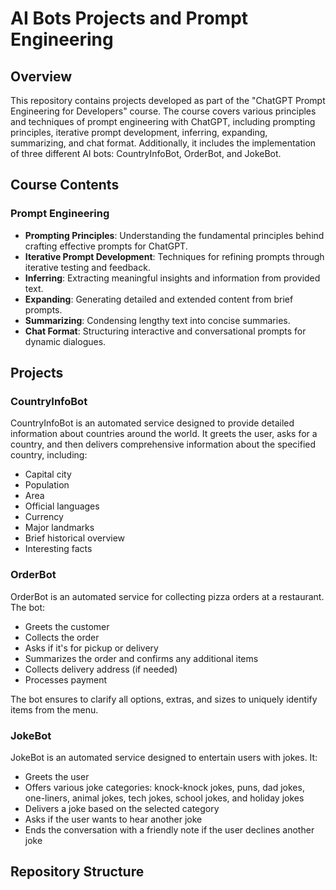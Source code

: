# AI Bots Projects and Prompt Engineering 

## Overview

This repository contains projects developed as part of the "ChatGPT Prompt Engineering for Developers" course. The course covers various principles and techniques of prompt engineering with ChatGPT, including prompting principles, iterative prompt development, inferring, expanding, summarizing, and chat format. Additionally, it includes the implementation of three different AI bots: CountryInfoBot, OrderBot, and JokeBot.

## Course Contents

### Prompt Engineering
- **Prompting Principles**: Understanding the fundamental principles behind crafting effective prompts for ChatGPT.
- **Iterative Prompt Development**: Techniques for refining prompts through iterative testing and feedback.
- **Inferring**: Extracting meaningful insights and information from provided text.
- **Expanding**: Generating detailed and extended content from brief prompts.
- **Summarizing**: Condensing lengthy text into concise summaries.
- **Chat Format**: Structuring interactive and conversational prompts for dynamic dialogues.

## Projects

### CountryInfoBot
CountryInfoBot is an automated service designed to provide detailed information about countries around the world. It greets the user, asks for a country, and then delivers comprehensive information about the specified country, including:
- Capital city
- Population
- Area
- Official languages
- Currency
- Major landmarks
- Brief historical overview
- Interesting facts

### OrderBot
OrderBot is an automated service for collecting pizza orders at a restaurant. The bot:
- Greets the customer
- Collects the order
- Asks if it's for pickup or delivery
- Summarizes the order and confirms any additional items
- Collects delivery address (if needed)
- Processes payment

The bot ensures to clarify all options, extras, and sizes to uniquely identify items from the menu.

### JokeBot
JokeBot is an automated service designed to entertain users with jokes. It:
- Greets the user
- Offers various joke categories: knock-knock jokes, puns, dad jokes, one-liners, animal jokes, tech jokes, school jokes, and holiday jokes
- Delivers a joke based on the selected category
- Asks if the user wants to hear another joke
- Ends the conversation with a friendly note if the user declines another joke

## Repository Structure

